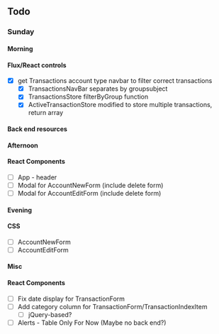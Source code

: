 ## Todo
### Sunday
#### Morning
#### Flux/React controls
- [x] get Transactions account type navbar to filter correct transactions
  - [x] TransactionsNavBar separates by groupsubject
  - [x] TransactionsStore filterByGroup function
  - [x] ActiveTransactionStore modified to store multiple transactions, return array
#### Back end resources
#### Afternoon
#### React Components
- [ ] App - header
- [ ] Modal for AccountNewForm (include delete form)
- [ ] Modal for AccountEditForm (include delete form)
#### Evening
#### CSS
- [ ] AccountNewForm
- [ ] AccountEditForm
#### Misc
#### React Components
- [ ] Fix date display for TransactionForm
- [ ] Add category column for TransactionForm/TransactionIndexItem
  - [ ] jQuery-based?
- [ ] Alerts - Table Only For Now (Maybe no back end?)
